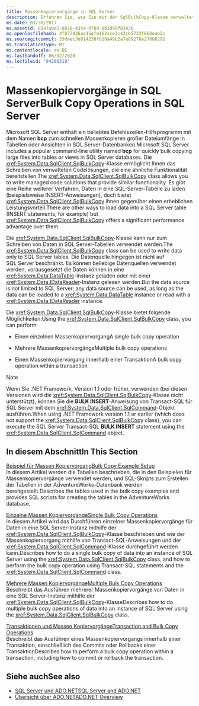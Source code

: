 ```yaml
---
title: Massenkopiervorgänge in SQL Server
description: Erfahren Sie, wie Sie mit der SqlBulkCopy-Klasse verwaltete Code Lösungen schreiben, die große Dateien per Massen Kopiervorgang in Tabellen oder Sichten in SQL Server Datenbanken kopieren.
ms.date: 03/30/2017
ms.assetid: 83a7a0d2-8018-4354-97b9-0b1d99f8342b
ms.openlocfilehash: 4f877836aa45efe162cce3c42cb5733f86deab2c
ms.sourcegitcommit: 33deec3e814238fb18a49b2a7e89278e27888291
ms.translationtype: MT
ms.contentlocale: de-DE
ms.lasthandoff: 06/02/2020
ms.locfileid: "84286519"
---
```

# <a name="bulk-copy-operations-in-sql-server"></a><span data-ttu-id="851c2-103">Massenkopiervorgänge in SQL Server</span><span class="sxs-lookup"><span data-stu-id="851c2-103">Bulk Copy Operations in SQL Server</span></span>
<span data-ttu-id="851c2-104">Microsoft SQL Server enthält ein beliebtes Befehlszeilen-Hilfsprogramm mit dem Namen **bcp** zum schnellen Massenkopieren großer Dateiumfänge in Tabellen oder Ansichten in SQL Server-Datenbanken.</span><span class="sxs-lookup"><span data-stu-id="851c2-104">Microsoft SQL Server includes a popular command-line utility named **bcp** for quickly bulk copying large files into tables or views in SQL Server databases.</span></span> <span data-ttu-id="851c2-105">Die <xref:System.Data.SqlClient.SqlBulkCopy>-Klasse ermöglicht Ihnen das Schreiben von verwalteten Codelösungen, die eine ähnliche Funktionalität bereitstellen.</span><span class="sxs-lookup"><span data-stu-id="851c2-105">The <xref:System.Data.SqlClient.SqlBulkCopy> class allows you to write managed code solutions that provide similar functionality.</span></span> <span data-ttu-id="851c2-106">Es gibt eine Reihe weiterer Verfahren, Daten in eine SQL-Server-Tabelle zu laden (beispielsweise INSERT-Anweisungen), doch bietet <xref:System.Data.SqlClient.SqlBulkCopy> ihnen gegenüber einen erheblichen Leistungsvorteil.</span><span class="sxs-lookup"><span data-stu-id="851c2-106">There are other ways to load data into a SQL Server table (INSERT statements, for example) but <xref:System.Data.SqlClient.SqlBulkCopy> offers a significant performance advantage over them.</span></span>  
  
 <span data-ttu-id="851c2-107">Die <xref:System.Data.SqlClient.SqlBulkCopy>-Klasse kann nur zum Schreiben von Daten in SQL Server-Tabellen verwendet werden.</span><span class="sxs-lookup"><span data-stu-id="851c2-107">The <xref:System.Data.SqlClient.SqlBulkCopy> class can be used to write data only to SQL Server tables.</span></span> <span data-ttu-id="851c2-108">Die Datenquelle hingegen ist nicht auf SQL Server beschränkt. Es können beliebige Datenquellen verwendet werden, vorausgesetzt die Daten können in eine <xref:System.Data.DataTable>-Instanz geladen oder mit einer <xref:System.Data.IDataReader>-Instanz gelesen werden.</span><span class="sxs-lookup"><span data-stu-id="851c2-108">But the data source is not limited to SQL Server; any data source can be used, as long as the data can be loaded to a <xref:System.Data.DataTable> instance or read with a <xref:System.Data.IDataReader> instance.</span></span>  
  
 <span data-ttu-id="851c2-109">Die <xref:System.Data.SqlClient.SqlBulkCopy>-Klasse bietet folgende Möglichkeiten:</span><span class="sxs-lookup"><span data-stu-id="851c2-109">Using the <xref:System.Data.SqlClient.SqlBulkCopy> class, you can perform:</span></span>  
  
- <span data-ttu-id="851c2-110">Einen einzelnen Massenkopiervorgang</span><span class="sxs-lookup"><span data-stu-id="851c2-110">A single bulk copy operation</span></span>  
  
- <span data-ttu-id="851c2-111">Mehrere Massenkopiervorgänge</span><span class="sxs-lookup"><span data-stu-id="851c2-111">Multiple bulk copy operations</span></span>  
  
- <span data-ttu-id="851c2-112">Einen Massenkopiervorgang innerhalb einer Transaktion</span><span class="sxs-lookup"><span data-stu-id="851c2-112">A bulk copy operation within a transaction</span></span>  
  
> [!NOTE]
> <span data-ttu-id="851c2-113">Wenn Sie .NET Framework, Version 1.1 oder früher, verwenden (bei diesen Versionen wird die <xref:System.Data.SqlClient.SqlBulkCopy>-Klasse nicht unterstützt), können Sie die **BULK INSERT**-Anweisung von Transact-SQL für SQL Server mit dem <xref:System.Data.SqlClient.SqlCommand>-Objekt ausführen.</span><span class="sxs-lookup"><span data-stu-id="851c2-113">When using .NET Framework version 1.1 or earlier (which does not support the <xref:System.Data.SqlClient.SqlBulkCopy> class), you can execute the SQL Server Transact-SQL **BULK INSERT** statement using the <xref:System.Data.SqlClient.SqlCommand> object.</span></span>  
  
## <a name="in-this-section"></a><span data-ttu-id="851c2-114">In diesem Abschnitt</span><span class="sxs-lookup"><span data-stu-id="851c2-114">In This Section</span></span>  
 [<span data-ttu-id="851c2-115">Beispiel für Massen Kopiervorgang</span><span class="sxs-lookup"><span data-stu-id="851c2-115">Bulk Copy Example Setup</span></span>](bulk-copy-example-setup.md)  
 <span data-ttu-id="851c2-116">In diesem Artikel werden die Tabellen beschrieben, die in den Beispielen für Massenkopiervorgänge verwendet werden, und SQL-Skripts zum Erstellen der Tabellen in der AdventureWorks-Datenbank werden bereitgestellt.</span><span class="sxs-lookup"><span data-stu-id="851c2-116">Describes the tables used in the bulk copy examples and provides SQL scripts for creating the tables in the AdventureWorks database.</span></span>  
  
 [<span data-ttu-id="851c2-117">Einzelne Massen Kopiervorgänge</span><span class="sxs-lookup"><span data-stu-id="851c2-117">Single Bulk Copy Operations</span></span>](single-bulk-copy-operations.md)  
 <span data-ttu-id="851c2-118">In diesem Artikel wird das Durchführen einzelner Massenkopiervorgänge für Daten in eine SQL Server-Instanz mithilfe der <xref:System.Data.SqlClient.SqlBulkCopy>-Klasse beschrieben und wie der Massenkopiervorgang mithilfe von Transact-SQL-Anweisungen und der <xref:System.Data.SqlClient.SqlCommand>-Klasse durchgeführt werden kann.</span><span class="sxs-lookup"><span data-stu-id="851c2-118">Describes how to do a single bulk copy of data into an instance of SQL Server using the <xref:System.Data.SqlClient.SqlBulkCopy> class, and how to perform the bulk copy operation using Transact-SQL statements and the <xref:System.Data.SqlClient.SqlCommand> class.</span></span>  
  
 [<span data-ttu-id="851c2-119">Mehrere Massen Kopiervorgänge</span><span class="sxs-lookup"><span data-stu-id="851c2-119">Multiple Bulk Copy Operations</span></span>](multiple-bulk-copy-operations.md)  
 <span data-ttu-id="851c2-120">Beschreibt das Ausführen mehrerer Massenkopiervorgänge von Daten in eine SQL Server-Instanz mithilfe der <xref:System.Data.SqlClient.SqlBulkCopy>-Klasse</span><span class="sxs-lookup"><span data-stu-id="851c2-120">Describes how to do multiple bulk copy operations of data into an instance of SQL Server using the <xref:System.Data.SqlClient.SqlBulkCopy> class.</span></span>  
  
 [<span data-ttu-id="851c2-121">Transaktionen und Massen Kopiervorgänge</span><span class="sxs-lookup"><span data-stu-id="851c2-121">Transaction and Bulk Copy Operations</span></span>](transaction-and-bulk-copy-operations.md)  
 <span data-ttu-id="851c2-122">Beschreibt das Ausführen eines Massenkopiervorgangs innerhalb einer Transaktion, einschließlich des Commits oder Rollbacks einer Transaktion</span><span class="sxs-lookup"><span data-stu-id="851c2-122">Describes how to perform a bulk copy operation within a transaction, including how to commit or rollback the transaction.</span></span>  
  
## <a name="see-also"></a><span data-ttu-id="851c2-123">Siehe auch</span><span class="sxs-lookup"><span data-stu-id="851c2-123">See also</span></span>

- [<span data-ttu-id="851c2-124">SQL Server und ADO.NET</span><span class="sxs-lookup"><span data-stu-id="851c2-124">SQL Server and ADO.NET</span></span>](index.md)
- [<span data-ttu-id="851c2-125">Übersicht über ADO.NET</span><span class="sxs-lookup"><span data-stu-id="851c2-125">ADO.NET Overview</span></span>](../ado-net-overview.md)
